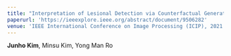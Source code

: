 ```yaml
---
title: "Interpretation of Lesional Detection via Counterfactual Generation"
paperurl: 'https://ieeexplore.ieee.org/abstract/document/9506282'
venue: 'IEEE International Conference on Image Processing (ICIP), 2021'
---
```

**Junho Kim**, Minsu Kim, Yong Man Ro